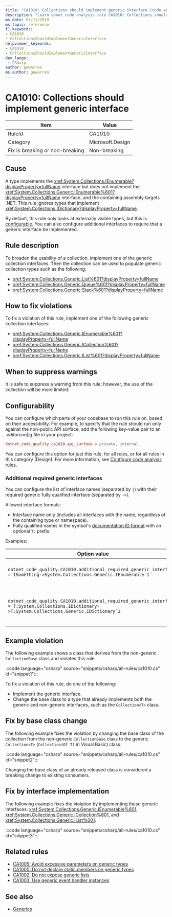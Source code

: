 ```yaml
---
title: "CA1010: Collections should implement generic interface (code analysis)"
description: "Learn about code analysis rule CA1010: Collections should implement generic interface"
ms.date: 03/11/2019
ms.topic: reference
f1_keywords:
- CA1010
- CollectionsShouldImplementGenericInterface
helpviewer_keywords:
- CA1010
- CollectionsShouldImplementGenericInterface
dev_langs:
 - CSharp
author: gewarren
ms.author: gewarren
---
```

# CA1010: Collections should implement generic interface

| Item                                     | Value            |
|------------------------------------------|------------------|
| RuleId                                   | CA1010           |
| Category                                 | Microsoft.Design |
| Fix is breaking or non-breaking | Non-breaking     |

## Cause

A type implements the <xref:System.Collections.IEnumerable?displayProperty=fullName> interface but does not implement the <xref:System.Collections.Generic.IEnumerable%601?displayProperty=fullName> interface, and the containing assembly targets .NET. This rule ignores types that implement <xref:System.Collections.IDictionary?displayProperty=fullName>.

By default, this rule only looks at externally visible types, but this is [configurable](#configurability). You can also configure additional interfaces to require that a generic interface be implemented.

## Rule description

To broaden the usability of a collection, implement one of the generic collection interfaces. Then the collection can be used to populate generic collection types such as the following:

- <xref:System.Collections.Generic.List%601?displayProperty=fullName>
- <xref:System.Collections.Generic.Queue%601?displayProperty=fullName>
- <xref:System.Collections.Generic.Stack%601?displayProperty=fullName>

## How to fix violations

To fix a violation of this rule, implement one of the following generic collection interfaces:

- <xref:System.Collections.Generic.IEnumerable%601?displayProperty=fullName>
- <xref:System.Collections.Generic.ICollection%601?displayProperty=fullName>
- <xref:System.Collections.Generic.IList%601?displayProperty=fullName>

## When to suppress warnings

It is safe to suppress a warning from this rule; however, the use of the collection will be more limited.

## Configurability

You can configure which parts of your codebase to run this rule on, based on their accessibility. For example, to specify that the rule should run only against the non-public API surface, add the following key-value pair to an *.editorconfig* file in your project:

```ini
dotnet_code_quality.ca1010.api_surface = private, internal
```

You can configure this option for just this rule, for all rules, or for all rules in this category (Design). For more information, see [Configure code analysis rules](../configure-code-quality-rules.md).

### Additional required generic interfaces

You can configure the list of interface names (separated by `|`) with their required generic fully qualified interface (separated by `->`).

Allowed interface formats:

- Interface name only (includes all interfaces with the name, regardless of the containing type or namespace).
- Fully qualified names in the symbol's [documentation ID format](https://github.com/dotnet/csharplang/blob/master/spec/documentation-comments.md#id-string-format) with an optional `T:` prefix.

Examples:

| Option value | Summary |
| --- | --- |
|``dotnet_code_quality.CA1010.additional_required_generic_interfaces = ISomething->System.Collections.Generic.IEnumerable`1`` | All types that implement `ISomething` regardless of its namespace are expected to also implement <xref:System.Collections.Generic.IEnumerable%601?displayProperty=fullName>. |
|``dotnet_code_quality.CA1010.additional_required_generic_interfaces = T:System.Collections.IDictionary->T:System.Collections.Generic.IDictionary`2`` | All types that implement <xref:System.Collections.IDictionary?displayProperty=fullName> are expected to also implement <xref:System.Collections.Generic.IDictionary%602?displayProperty=fullName>. |

## Example violation

The following example shows a class that derives from the non-generic `CollectionBase` class and violates this rule.

:::code language="csharp" source="snippets/csharp/all-rules/ca1010.cs" id="snippet1":::

To fix a violation of this rule, do one of the following:

- Implement the generic interface.
- Change the base class to a type that already implements both the generic and non-generic interfaces, such as the `Collection<T>` class.

## Fix by base class change

The following example fixes the violation by changing the base class of the collection from the non-generic `CollectionBase` class to the generic `Collection<T>` (`Collection(Of T)` in Visual Basic) class.

:::code language="csharp" source="snippets/csharp/all-rules/ca1010.cs" id="snippet2":::

Changing the base class of an already released class is considered a breaking change to existing consumers.

## Fix by interface implementation

The following example fixes the violation by implementing these generic interfaces: <xref:System.Collections.Generic.IEnumerable%601>, <xref:System.Collections.Generic.ICollection%601>, and <xref:System.Collections.Generic.IList%601>.

:::code language="csharp" source="snippets/csharp/all-rules/ca1010.cs" id="snippet3":::

## Related rules

- [CA1005: Avoid excessive parameters on generic types](ca1005.md)
- [CA1000: Do not declare static members on generic types](ca1000.md)
- [CA1002: Do not expose generic lists](ca1002.md)
- [CA1003: Use generic event handler instances](ca1003.md)

## See also

- [Generics](../../../csharp/programming-guide/generics/index.md)
